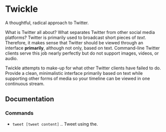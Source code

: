 #	Twickle

A thoughtful, radical approach to Twitter.

What is Twitter all about? What separates Twitter from other social media platforms? Twitter is primarily used to broadcast short pieces of *text*. Therefore, it makes sense that Twitter should be viewed through an interface **primarily**, although not only, based on text. Command-line Twitter clients serve this job nearly perfectly but do not support images, videos, or audio.

Twickle attempts to make-up for what other Twitter clients have failed to do. Provide a clean, minimalistic interface primarily based on text while supporting other forms of media so your timeline can be viewed in one continuous stream. 

##	Documentation
### Commands
*	`tweet [tweet content]`
.. Tweet using the. 
